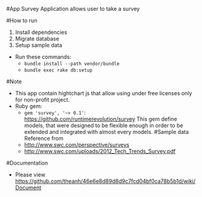 #App Survey
Application allows user to take a survey

#How to run
1. Install dependencies
2. Migrate database
3. Setup sample data
- Run these commands:
  + `bundle install --path vendor/bundle`
  + `bundle exec rake db:setup`

#Note
- This app contain hightchart js that allow using under free licenses only for non-profit project.
- Ruby gem:
  + `gem 'survey', '~> 0.1'`: https://github.com/runtimerevolution/survey
    This gem define models, that were designed to be flexible enough in order to be extended and integrated with almost every models.
#Sample data
  Reference from 
  - http://www.swc.com/perspective/surveys
  - http://www.swc.com/uploads/2012_Tech_Trends_Survey.pdf

#Documentation
  + Please view https://github.com/theanh/46e6e8d89d8d9c7fcd04bf0ca78b5b1d/wiki/Document
